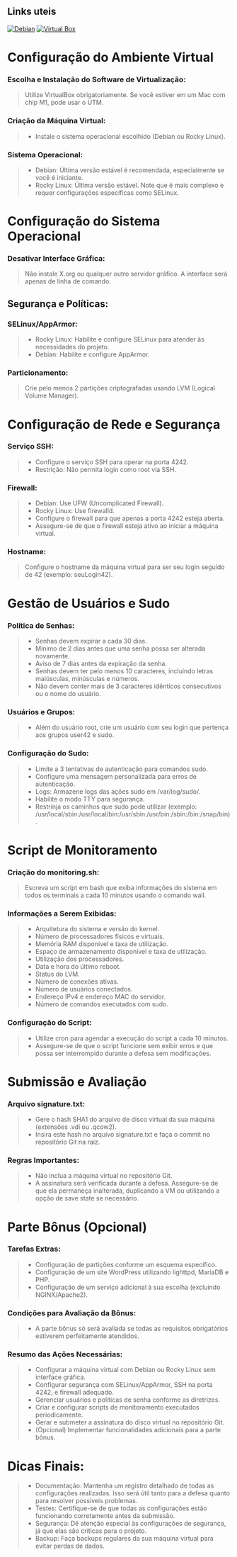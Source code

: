 ## Links uteis 
[![Debian](https://img.shields.io/badge/Debian_iso-Download-D70A53?style=for-the-badge&logo=debian&logoColor=white)](https://cdimage.debian.org/mirror/cdimage/archive/10.10.0/amd64/iso-cd/debian-10.10.0-amd64-netinst.iso)  [![Virtual Box](https://img.shields.io/badge/VirtualBox-Download-183A61?logo=virtualbox&logoColor=white&style=for-the-badge)](https://www.virtualbox.org/wiki/Downloads)

# Configuração do Ambiente Virtual

 ### Escolha e Instalação do Software de Virtualização:
> Utilize VirtualBox obrigatoriamente. Se você estiver em um Mac com chip M1, pode usar o UTM.

### Criação da Máquina Virtual:
> * Instale o sistema operacional escolhido (Debian ou Rocky Linux).
  
### Sistema Operacional:

> * Debian: Última versão estável é recomendada, especialmente se você é iniciante.
> * Rocky Linux: Última versão estável. Note que é mais complexo e requer configurações específicas como SELinux.

# Configuração do Sistema Operacional

### Desativar Interface Gráfica:
> Não instale X.org ou qualquer outro servidor gráfico. A interface será apenas de linha de comando.

## Segurança e Políticas:

### SELinux/AppArmor:
> * Rocky Linux: Habilite e configure SELinux para atender às necessidades do projeto.
> * Debian: Habilite e configure AppArmor.

### Particionamento:
> Crie pelo menos 2 partições criptografadas usando LVM (Logical Volume Manager).

# Configuração de Rede e Segurança

### Serviço SSH:
> * Configure o serviço SSH para operar na porta 4242.
> * Restrição: Não permita login como root via SSH.

### Firewall:
> * Debian: Use UFW (Uncomplicated Firewall).
> * Rocky Linux: Use firewalld.
> * Configure o firewall para que apenas a porta 4242 esteja aberta.
> * Assegure-se de que o firewall esteja ativo ao iniciar a máquina virtual.

### Hostname:
> Configure o hostname da máquina virtual para ser seu login seguido de 42 (exemplo: seuLogin42).

# Gestão de Usuários e Sudo

### Política de Senhas:
> * Senhas devem expirar a cada 30 dias.
> * Mínimo de 2 dias antes que uma senha possa ser alterada novamente.
> * Aviso de 7 dias antes da expiração da senha.
> * Senhas devem ter pelo menos 10 caracteres, incluindo letras maiúsculas, minúsculas e números.
> * Não devem conter mais de 3 caracteres idênticos consecutivos ou o nome do usuário.

### Usuários e Grupos:
> * Além do usuário root, crie um usuário com seu login que pertença aos grupos user42 e sudo.

### Configuração do Sudo:
> * Limite a 3 tentativas de autenticação para comandos sudo.
> * Configure uma mensagem personalizada para erros de autenticação.
> * Logs: Armazene logs das ações sudo em /var/log/sudo/.
> * Habilite o modo TTY para segurança.
> * Restrinja os caminhos que sudo pode utilizar (exemplo: /usr/local/sbin:/usr/local/bin:/usr/sbin:/usr/bin:/sbin:/bin:/snap/bin).

# Script de Monitoramento

 ### Criação do monitoring.sh:
> Escreva um script em bash que exiba informações do sistema em todos os terminais a cada 10 minutos usando o comando wall.

### Informações a Serem Exibidas:
> * Arquitetura do sistema e versão do kernel.
> * Número de processadores físicos e virtuais.
> * Memória RAM disponível e taxa de utilização.
> * Espaço de armazenamento disponível e taxa de utilização.
> * Utilização dos processadores.
> * Data e hora do último reboot.
> * Status do LVM.
> * Número de conexões ativas.
> * Número de usuários conectados.
> * Endereço IPv4 e endereço MAC do servidor.
> * Número de comandos executados com sudo.

### Configuração do Script:
> * Utilize cron para agendar a execução do script a cada 10 minutos.
> * Assegure-se de que o script funcione sem exibir erros e que possa ser interrompido durante a defesa sem modificações.

# Submissão e Avaliação

### Arquivo signature.txt:
> * Gere o hash SHA1 do arquivo de disco virtual da sua máquina (extensões .vdi ou .qcow2).
> * Insira este hash no arquivo signature.txt e faça o commit no repositório Git na raiz.

### Regras Importantes:
> * Não inclua a máquina virtual no repositório Git.
> * A assinatura será verificada durante a defesa. Assegure-se de que ela permaneça inalterada, duplicando a VM ou utilizando a opção de save state se necessário.

# Parte Bônus (Opcional)

### Tarefas Extras:
> * Configuração de partições conforme um esquema específico.
> * Configuração de um site WordPress utilizando lighttpd, MariaDB e PHP.
> * Configuração de um serviço adicional à sua escolha (excluindo NGINX/Apache2).

### Condições para Avaliação da Bônus:
> * A parte bônus só será avaliada se todas as requisitos obrigatórios estiverem perfeitamente atendidos.

### Resumo das Ações Necessárias:

> * Configurar a máquina virtual com Debian ou Rocky Linux sem interface gráfica.
> * Configurar segurança com SELinux/AppArmor, SSH na porta 4242, e firewall adequado.
> * Gerenciar usuários e políticas de senha conforme as diretrizes.
> * Criar e configurar scripts de monitoramento executados periodicamente.
> * Gerar e submeter a assinatura do disco virtual no repositório Git.
> * (Opcional) Implementar funcionalidades adicionais para a parte bônus.

# Dicas Finais:

> * Documentação: Mantenha um registro detalhado de todas as configurações realizadas. Isso será útil tanto para a defesa quanto para resolver possíveis problemas.
> * Testes: Certifique-se de que todas as configurações estão funcionando corretamente antes da submissão.
> * Segurança: Dê atenção especial às configurações de segurança, já que elas são críticas para o projeto.
> * Backup: Faça backups regulares da sua máquina virtual para evitar perdas de dados.
